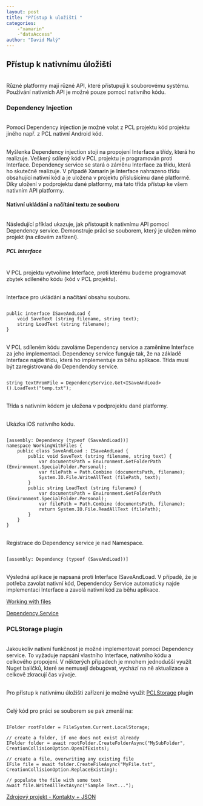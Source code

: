 ```yaml
---
layout: post
title: "Přístup k uložišti "
categories:
    -"xamarin"
    -"dataAccess"
author: "David Malý"
--- 
```



## Přístup k nativnímu úložišti


<br>    Různé platformy mají různé API, které přistupují k souborovému systému. Používání nativních API je možné pouze pomocí nativního kódu.<br>


### Dependency Injection


<br>    Pomocí Dependency injection je možné volat z PCL projektu kód projektu jiného např. z PCL nativní Android kód.<br>



<br>    Myšlenka Dependency injection stojí na propojení Interface a třídy, která ho realizuje. Veškerý sdílený kód v PCL projektu je programován proti Interface. Dependency service se stará o záměnu Interface za třídu, která ho skutečně realizuje. V případě Xamarin je Interface nahrazeno třídu obsahující nativní kód a je uložena v projektu příslušícímu dané platformě. Díky uložení v podprojektu dané platformy, má tato třída přístup ke všem nativním API platformy.<br>


#### Nativní ukládání a načítání textu ze souboru


<br>    Následující příklad ukazuje, jak přistoupit k nativnímu API pomocí Dependency service. Demonstruje práci se souborem, který je uložen mimo projekt (na cílovém zařízení).<br>


##### PCL Interface


<br>    V PCL projektu vytvoříme Interface, proti kterému budeme programovat zbytek sdíleného kódu (kód v PCL projektu).<br>



<br>    Interface pro ukládání a načítání obsahu souboru.<br>


```

public interface ISaveAndLoad {
    void SaveText (string filename, string text);
    string LoadText (string filename);
}

```


<br>    V PCL sdíleném kódu zavoláme Dependency service a zaměníme Interface za jeho implementaci. Dependency service funguje tak, že na základě Interface najde třídu, která ho implementuje za běhu aplikace. Třída musí být zaregistrovaná do Dependendcy service.<br>


```

string textFromFile = DependencyService.Get<ISaveAndLoad>().LoadText("temp.txt");

```


<br>    Třída s nativním kódem je uložena v podprojektu dané platformy.<br>



<br>    Ukázka iOS nativního kódu.<br>


```

[assembly: Dependency (typeof (SaveAndLoad))]
namespace WorkingWithFiles {
    public class SaveAndLoad : ISaveAndLoad {
        public void SaveText (string filename, string text) {
            var documentsPath = Environment.GetFolderPath (Environment.SpecialFolder.Personal);
            var filePath = Path.Combine (documentsPath, filename);
            System.IO.File.WriteAllText (filePath, text);
        }
        public string LoadText (string filename) {
            var documentsPath = Environment.GetFolderPath (Environment.SpecialFolder.Personal);
            var filePath = Path.Combine (documentsPath, filename);
            return System.IO.File.ReadAllText (filePath);
        }
    }
}

```


<br>    Registrace do Dependency service je nad Namespace.<br>


```

[assembly: Dependency (typeof (SaveAndLoad))]

```


<br>    Výsledná aplikace je napsaná proti Interface ISaveAndLoad. V případě, že je potřeba zavolat nativní kód, Dependendcy Service automaticky najde implementaci Interface a zavolá nativní kód za běhu aplikace.<br>

[Working with files](https://developer.xamarin.com/guides/xamarin-forms/working-with/files/)



[Dependency Service](https://developer.xamarin.com/guides/xamarin-forms/dependency-service/introduction/)
### PCLStorage plugin


<br>    Jakoukoliv nativní funkčnost je možné implementovat pomocí Dependency service. To vyžaduje napsání vlastního Interface, nativního kódu a celkového propojení. V některých případech je mnohem jednodušší využít Nuget balíčků, které se nemusejí debugovat, vychází na ně aktualizace a celkově zkracují čas vývoje.<br>



<br>    Pro přístup k nativnímu úložišti zařízení je možné využít [PCLStorage](https://components.xamarin.com/gettingstarted/pclstorage) plugin<br>



<br>    Celý kód pro práci se souborem se pak zmenší na:<br>


```

IFolder rootFolder = FileSystem.Current.LocalStorage;

// create a folder, if one does not exist already
IFolder folder = await rootFolder.CreateFolderAsync("MySubFolder", CreationCollisionOption.OpenIfExists);

// create a file, overwriting any existing file
IFile file = await folder.CreateFileAsync("MyFile.txt", CreationCollisionOption.ReplaceExisting);

// populate the file with some text
await file.WriteAllTextAsync("Sample Text...");

```
[Zdrojový projekt - Kontakty + JSON](https://github.com/malyda/Xamarin-ListView)